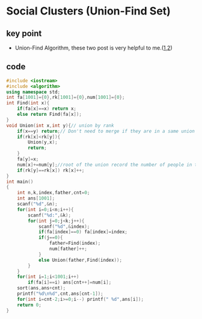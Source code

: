 # Social Clusters (Union-Find Set)
## key point
* Union-Find Algorithm, these two post is very helpful to me.([1](https://zhuanlan.zhihu.com/p/93647900),[2](https://www.geeksforgeeks.org/union-find-algorithm-set-2-union-by-rank/))
## code
```cpp
#include <iostream>
#include <algorithm>
using namespace std;
int fa[1001]={0},rk[1001]={0},num[1001]={0};
int Find(int x){
    if(fa[x]==x) return x;
    else return Find(fa[x]);
}
void Union(int x,int y){// union by rank
    if(x==y) return;// Don't need to merge if they are in a same union
    if(rk[x]<rk[y]){
        Union(y,x);
        return;
    }
    fa[y]=x;
    num[x]+=num[y];//root of the union record the number of people in this union
    if(rk[y]==rk[x]) rk[x]++;
}
int main()
{
    int n,k,index,father,cnt=0;
    int ans[1001];
    scanf("%d",&n);
    for(int i=0;i<n;i++){
        scanf("%d:",&k);
        for(int j=0;j<k;j++){
            scanf("%d",&index);
            if(fa[index]==0) fa[index]=index;
            if(j==0){
                father=Find(index);
                num[father]++;
            }
            else Union(father,Find(index));
        }
    }
    for(int i=1;i<1001;i++)
        if(fa[i]==i) ans[cnt++]=num[i];
    sort(ans,ans+cnt);
    printf("%d\n%d",cnt,ans[cnt-1]);
    for(int i=cnt-2;i>=0;i--) printf(" %d",ans[i]);
    return 0;
}
```